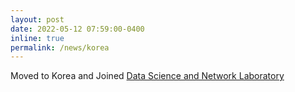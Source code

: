 ```yaml
---
layout: post
date: 2022-05-12 07:59:00-0400
inline: true
permalink: /news/korea
---
```


Moved to Korea and Joined <a href='https://sites.google.com/a/kaist.edu/song-chong'> Data Science and Network Laboratory</a>